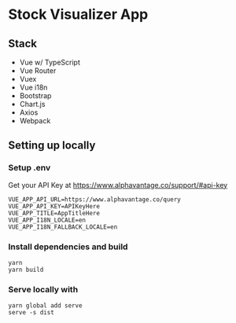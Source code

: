 # Stock Visualizer App

## Stack
- Vue w/ TypeScript
- Vue Router
- Vuex
- Vue i18n
- Bootstrap
- Chart.js
- Axios
- Webpack

## Setting up locally

### Setup .env

Get your API Key at https://www.alphavantage.co/support/#api-key

```
VUE_APP_API_URL=https://www.alphavantage.co/query
VUE_APP_API_KEY=APIKeyHere
VUE_APP_TITLE=AppTitleHere
VUE_APP_I18N_LOCALE=en
VUE_APP_I18N_FALLBACK_LOCALE=en
```

### Install dependencies and build
```
yarn
yarn build 
```
### Serve locally with
```
yarn global add serve 
serve -s dist
```
